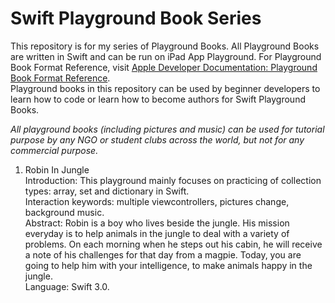 # Swift Playground Book Series
This repository is for my series of Playground Books. All Playground Books are written in Swift and can be run on iPad App Playground. For Playground Book Format Reference, visit [Apple Developer Documentation: Playground Book Format Reference](https://developer.apple.com/library/content/documentation/Xcode/Conceptual/swift_playgrounds_doc_format/).<br />
Playground books in this repository can be used by beginner developers to learn how to code or learn how to become authors for Swift Playground Books. <br />

*All playground books (including pictures and music) can be used for tutorial purpose by any NGO or student clubs across the world, but not for any commercial purpose.* <br />

1. Robin In Jungle<br />
 Introduction: This playground mainly focuses on practicing of collection types: array, set and dictionary in Swift.<br />
 Interaction keywords: multiple viewcontrollers, pictures change, background music.<br />
 Abstract: Robin is a boy who lives beside the jungle. His mission everyday is to help animals in the jungle to deal with a variety of problems. On each morning when he steps out his cabin, he will receive a note of his challenges for that day from a magpie. Today, you are going to help him with your intelligence, to make animals happy in the jungle.<br />
 Language: Swift 3.0.<br />
